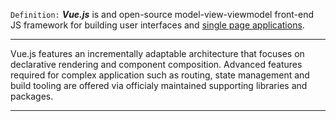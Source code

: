`Definition:`
_**Vue.js**_ is and open-source model-view-viewmodel front-end JS framework for building user interfaces and [single page applications](Single%20page%20applications.md). 

--- 
Vue.js features an incrementally adaptable architecture that focuses on declarative rendering and component composition. 
Advanced features required for complex application such as routing, state management and build tooling are offered via officialy maintained supporting libraries and packages. 

---